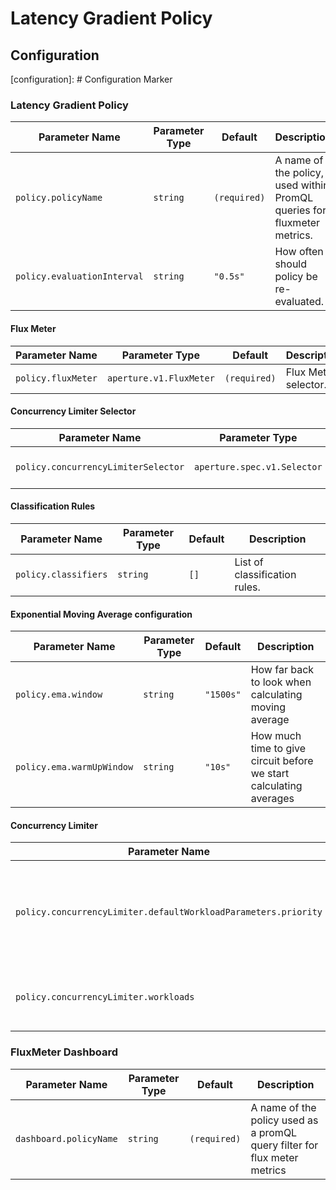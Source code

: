 # Latency Gradient Policy

## Configuration

[configuration]: # Configuration Marker

### Latency Gradient Policy

| Parameter Name              | Parameter Type | Default      | Description                                                             |
| --------------------------- | -------------- | ------------ | ----------------------------------------------------------------------- |
| `policy.policyName`         | `string`       | `(required)` | A name of the policy, used within PromQL queries for fluxmeter metrics. |
| `policy.evaluationInterval` | `string`       | `"0.5s"`     | How often should policy be re-evaluated.                                |

#### Flux Meter

| Parameter Name     | Parameter Type          | Default      | Description          |
| ------------------ | ----------------------- | ------------ | -------------------- |
| `policy.fluxMeter` | `aperture.v1.FluxMeter` | `(required)` | Flux Meter selector. |

#### Concurrency Limiter Selector

| Parameter Name                      | Parameter Type              | Default      | Description                   |
| ----------------------------------- | --------------------------- | ------------ | ----------------------------- |
| `policy.concurrencyLimiterSelector` | `aperture.spec.v1.Selector` | `(required)` | Concurrency Limiter selector. |

#### Classification Rules

| Parameter Name       | Parameter Type | Default | Description                   |
| -------------------- | -------------- | ------- | ----------------------------- |
| `policy.classifiers` | `string`       | `[]`    | List of classification rules. |

#### Exponential Moving Average configuration

| Parameter Name            | Parameter Type | Default   | Description                                                        |
| ------------------------- | -------------- | --------- | ------------------------------------------------------------------ |
| `policy.ema.window`       | `string`       | `"1500s"` | How far back to look when calculating moving average               |
| `policy.ema.warmUpWindow` | `string`       | `"10s"`   | How much time to give circuit before we start calculating averages |

#### Concurrency Limiter

| Parameter Name                                                 | Parameter Type                         | Default | Description                                                                |
| -------------------------------------------------------------- | -------------------------------------- | ------- | -------------------------------------------------------------------------- |
| `policy.concurrencyLimiter.defaultWorkloadParameters.priority` | `int`                                  | `20`    | Workload parameters to use in case none of the configured workloads match. |
| `policy.concurrencyLimiter.workloads`                          | `[]aperture.spec.v1.SchedulerWorkload` | `[]`    | A list of additional workloads for the scheduler                           |

### FluxMeter Dashboard

| Parameter Name         | Parameter Type | Default      | Description                                                               |
| ---------------------- | -------------- | ------------ | ------------------------------------------------------------------------- |
| `dashboard.policyName` | `string`       | `(required)` | A name of the policy used as a promQL query filter for flux meter metrics |
